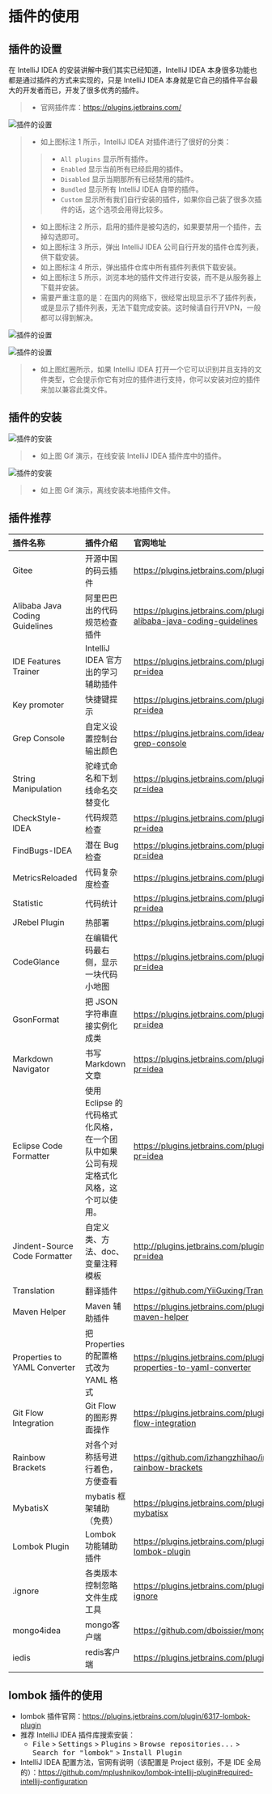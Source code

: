 # 插件的使用

## 插件的设置

在 IntelliJ IDEA 的安装讲解中我们其实已经知道，IntelliJ IDEA 本身很多功能也都是通过插件的方式来实现的，只是 IntelliJ IDEA 本身就是它自己的插件平台最大的开发者而已，开发了很多优秀的插件。 

> * 官网插件库：<https://plugins.jetbrains.com/>

![插件的设置](images/xx-a-plugins-settings-1.jpg)

> * 如上图标注 1 所示，IntelliJ IDEA 对插件进行了很好的分类：
>
>> * `All plugins` 显示所有插件。 
>> * `Enabled` 显示当前所有已经启用的插件。
>> * `Disabled` 显示当期那所有已经禁用的插件。
>> * `Bundled` 显示所有 IntelliJ IDEA 自带的插件。
>> * `Custom` 显示所有我们自行安装的插件，如果你自己装了很多次插件的话，这个选项会用得比较多。
> * 如上图标注 2 所示，启用的插件是被勾选的，如果要禁用一个插件，去掉勾选即可。
> * 如上图标注 3 所示，弹出 IntelliJ IDEA 公司自行开发的插件仓库列表，供下载安装。
> * 如上图标注 4 所示，弹出插件仓库中所有插件列表供下载安装。
> * 如上图标注 5 所示，浏览本地的插件文件进行安装，而不是从服务器上下载并安装。
> * 需要严重注意的是：在国内的网络下，很经常出现显示不了插件列表，或是显示了插件列表，无法下载完成安装。这时候请自行开VPN，一般都可以得到解决。

![插件的设置](images/xx-a-plugins-settings-2.jpg)

![插件的设置](images/xx-a-plugins-settings-3.jpg)

> * 如上图红圈所示，如果 IntelliJ IDEA 打开一个它可以识别并且支持的文件类型，它会提示你它有对应的插件进行支持，你可以安装对应的插件来加以兼容此类文件。

## 插件的安装

![插件的安装](images/xx-b-plugins-install-1.gif)

> * 如上图 Gif 演示，在线安装 IntelliJ IDEA 插件库中的插件。

![插件的安装](images/xx-b-plugins-install-2.gif)

> * 如上图 Gif 演示，离线安装本地插件文件。

## 插件推荐

|插件名称    |插件介绍      |官网地址        |
|:-----------------|:----------|:--------------|
|Gitee|开源中国的码云插件|<https://plugins.jetbrains.com/plugin/8383-gitee>|
|Alibaba Java Coding Guidelines|阿里巴巴出的代码规范检查插件|https://plugins.jetbrains.com/plugin/10046-alibaba-java-coding-guidelines|
|IDE Features Trainer|IntelliJ IDEA 官方出的学习辅助插件|<https://plugins.jetbrains.com/plugin/8554?pr=idea>|
|Key promoter|快捷键提示|<https://plugins.jetbrains.com/plugin/4455?pr=idea>|
|Grep Console|自定义设置控制台输出颜色|<https://plugins.jetbrains.com/idea/plugin/7125-grep-console>|
|String Manipulation|驼峰式命名和下划线命名交替变化|<https://plugins.jetbrains.com/plugin/2162?pr=idea>|
|CheckStyle-IDEA|代码规范检查|<https://plugins.jetbrains.com/plugin/1065?pr=idea>|
|FindBugs-IDEA|潜在 Bug 检查|<https://plugins.jetbrains.com/plugin/3847?pr=idea>|
|MetricsReloaded|代码复杂度检查|<https://plugins.jetbrains.com/plugin/93?pr=idea>|
|Statistic|代码统计|<https://plugins.jetbrains.com/plugin/4509?pr=idea>|
|JRebel Plugin|热部署|<https://plugins.jetbrains.com/plugin/?id=4441>|
|CodeGlance|在编辑代码最右侧，显示一块代码小地图|<https://plugins.jetbrains.com/plugin/7275?pr=idea>|
|GsonFormat|把 JSON 字符串直接实例化成类|<https://plugins.jetbrains.com/plugin/7654?pr=idea>|
|Markdown Navigator|书写 Markdown 文章|<https://plugins.jetbrains.com/plugin/7896?pr=idea>|
|Eclipse Code Formatter|使用 Eclipse 的代码格式化风格，在一个团队中如果公司有规定格式化风格，这个可以使用。|<https://plugins.jetbrains.com/plugin/6546?pr=idea>|
|Jindent-Source Code Formatter|自定义类、方法、doc、变量注释模板|<http://plugins.jetbrains.com/plugin/2170?pr=idea>|
|Translation|翻译插件|<https://github.com/YiiGuxing/TranslationPlugin>|
|Maven Helper|Maven 辅助插件|<https://plugins.jetbrains.com/plugin/7179-maven-helper>|
|Properties to YAML Converter|把 Properties 的配置格式改为 YAML 格式|<https://plugins.jetbrains.com/plugin/8000-properties-to-yaml-converter>|
|Git Flow Integration|Git Flow 的图形界面操作|<https://plugins.jetbrains.com/plugin/7315-git-flow-integration>|
|Rainbow Brackets|对各个对称括号进行着色，方便查看|<https://github.com/izhangzhihao/intellij-rainbow-brackets>|
|MybatisX|mybatis 框架辅助（免费）|<https://plugins.jetbrains.com/plugin/10119-mybatisx>|
|Lombok Plugin|Lombok 功能辅助插件|<https://plugins.jetbrains.com/plugin/6317-lombok-plugin>|
|.ignore|各类版本控制忽略文件生成工具|<https://plugins.jetbrains.com/plugin/7495--ignore>|
|mongo4idea|mongo客户端|<https://github.com/dboissier/mongo4idea>|
|iedis|redis客户端|<https://plugins.jetbrains.com/plugin/9228-iedis>|


## lombok 插件的使用

- lombok 插件官网：<https://plugins.jetbrains.com/plugin/6317-lombok-plugin>
- 推荐 IntelliJ IDEA 插件库搜索安装：
	- <kbd>File</kbd> > <kbd>Settings</kbd> > <kbd>Plugins</kbd> > <kbd>Browse repositories...</kbd> > <kbd>Search for "lombok"</kbd> > <kbd>Install Plugin</kbd>
- IntelliJ IDEA 配置方法，官网有说明（该配置是 Project 级别，不是 IDE 全局的）：<https://github.com/mplushnikov/lombok-intellij-plugin#required-intellij-configuration>
